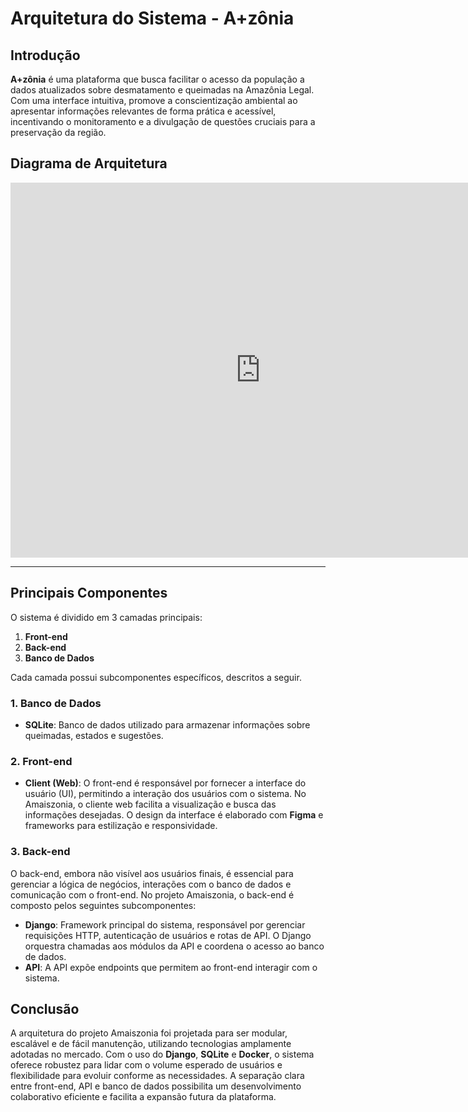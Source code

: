 # Arquitetura do Sistema - A+zônia

## Introdução


**A+zônia** é uma plataforma que busca facilitar o acesso da população a dados atualizados sobre desmatamento e queimadas na Amazônia Legal. Com uma interface intuitiva, promove a conscientização ambiental ao apresentar informações relevantes de forma prática e acessível, incentivando o monitoramento e a divulgação de questões cruciais para a preservação da região.

## Diagrama de Arquitetura

<iframe
  src="https://www.figma.com/embed?embed_host=share&url=https://www.figma.com/design/Qwr0wSu0u54PdgBDXFdI1A/Protótipo-de-Arquitetura"
  width="800"
  height="600"
  style="border: none;"
  allowfullscreen
></iframe>

---

## Principais Componentes

O sistema é dividido em 3 camadas principais:

1. **Front-end**  
2. **Back-end**  
3. **Banco de Dados**  

Cada camada possui subcomponentes específicos, descritos a seguir.

### 1. Banco de Dados

- **SQLite**: Banco de dados utilizado para armazenar informações sobre queimadas, estados e sugestões.  

### 2. Front-end

- **Client (Web)**: O front-end é responsável por fornecer a interface do usuário (UI), permitindo a interação dos usuários com o sistema. No Amaiszonia, o cliente web facilita a visualização e busca das informações desejadas. O design da interface é elaborado com **Figma** e frameworks para estilização e responsividade.  

### 3. Back-end

O back-end, embora não visível aos usuários finais, é essencial para gerenciar a lógica de negócios, interações com o banco de dados e comunicação com o front-end. No projeto Amaiszonia, o back-end é composto pelos seguintes subcomponentes:

- **Django**: Framework principal do sistema, responsável por gerenciar requisições HTTP, autenticação de usuários e rotas de API. O Django orquestra chamadas aos módulos da API e coordena o acesso ao banco de dados.  
- **API**: A API expõe endpoints que permitem ao front-end interagir com o sistema.  

## Conclusão

A arquitetura do projeto Amaiszonia foi projetada para ser modular, escalável e de fácil manutenção, utilizando tecnologias amplamente adotadas no mercado. Com o uso do **Django**, **SQLite** e **Docker**, o sistema oferece robustez para lidar com o volume esperado de usuários e flexibilidade para evoluir conforme as necessidades. A separação clara entre front-end, API e banco de dados possibilita um desenvolvimento colaborativo eficiente e facilita a expansão futura da plataforma.